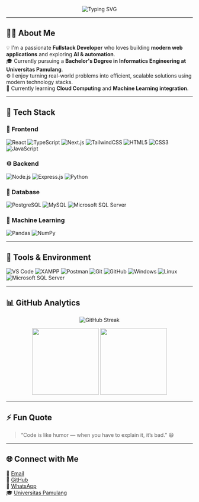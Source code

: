 <!-- Banner -->
<p align="center">
  <img src="https://readme-typing-svg.herokuapp.com?font=Fira+Code&weight=500&size=28&pause=1000&color=36BCF7&center=true&vCenter=true&width=700&lines=👋+Hi%2C+I'm+Angger+Bayu+Sentiko!;💻+Fullstack+Developer+%26+AI+Enthusiast;🎓+Teknik+Informatika-Universitas+Pamulang" alt="Typing SVG" />
</p>

---

## 👨‍💻 About Me

💡 I'm a passionate **Fullstack Developer** who loves building **modern web applications** and exploring **AI & automation**.  
🎓 Currently pursuing a **Bachelor's Degree in Informatics Engineering at Universitas Pamulang**.  
⚙️ I enjoy turning real-world problems into efficient, scalable solutions using modern technology stacks.  
🌱 Currently learning **Cloud Computing** and **Machine Learning integration**.

---

## 🧠 Tech Stack

### 🎨 Frontend
![React](https://img.shields.io/badge/React-20232A?style=for-the-badge&logo=react&logoColor=61DAFB)
![TypeScript](https://img.shields.io/badge/TypeScript-3178C6?style=for-the-badge&logo=typescript&logoColor=white)
![Next.js](https://img.shields.io/badge/Next.js-000000?style=for-the-badge&logo=nextdotjs&logoColor=white)
![TailwindCSS](https://img.shields.io/badge/TailwindCSS-38B2AC?style=for-the-badge&logo=tailwind-css&logoColor=white)
![HTML5](https://img.shields.io/badge/HTML5-E34F26?style=for-the-badge&logo=html5&logoColor=white)
![CSS3](https://img.shields.io/badge/CSS3-1572B6?style=for-the-badge&logo=css3&logoColor=white)
![JavaScript](https://img.shields.io/badge/JavaScript-F7DF1E?style=for-the-badge&logo=javascript&logoColor=black)

### ⚙️ Backend
![Node.js](https://img.shields.io/badge/Node.js-43853D?style=for-the-badge&logo=node-dot-js&logoColor=white)
![Express.js](https://img.shields.io/badge/Express.js-404D59?style=for-the-badge)
![Python](https://img.shields.io/badge/Python-3776AB?style=for-the-badge&logo=python&logoColor=white)

### 🧩 Database
![PostgreSQL](https://img.shields.io/badge/PostgreSQL-316192?style=for-the-badge&logo=postgresql&logoColor=white)
![MySQL](https://img.shields.io/badge/MySQL-005C84?style=for-the-badge&logo=mysql&logoColor=white)
![Microsoft SQL Server](https://img.shields.io/badge/Microsoft_SQL_Server-CC2927?style=for-the-badge&logo=microsoftsqlserver&logoColor=white)

### 🧠 Machine Learning
![Pandas](https://img.shields.io/badge/Pandas-150458?style=for-the-badge&logo=pandas&logoColor=white)
![NumPy](https://img.shields.io/badge/Numpy-013243?style=for-the-badge&logo=numpy&logoColor=white)

---

## 🧰 Tools & Environment

![VS Code](https://img.shields.io/badge/VS%20Code-0078D4?style=for-the-badge&logo=visualstudiocode&logoColor=white)
![XAMPP](https://img.shields.io/badge/XAMPP-FB7A24?style=for-the-badge&logo=xampp&logoColor=white)
![Postman](https://img.shields.io/badge/Postman-FF6C37?style=for-the-badge&logo=postman&logoColor=white)
![Git](https://img.shields.io/badge/Git-F05033?style=for-the-badge&logo=git&logoColor=white)
![GitHub](https://img.shields.io/badge/GitHub-181717?style=for-the-badge&logo=github&logoColor=white)
![Windows](https://img.shields.io/badge/Windows-0078D6?style=for-the-badge&logo=windows&logoColor=white)
![Linux](https://img.shields.io/badge/Linux-FCC624?style=for-the-badge&logo=linux&logoColor=black)
![Microsoft SQL Server](https://img.shields.io/badge/Microsoft_SQL_Server-CC2927?style=for-the-badge&logo=microsoftsqlserver&logoColor=white)

---

## 📊 GitHub Analytics

<p align="center">
  <img src="https://github-readme-streak-stats.herokuapp.com/?user=ikoiii&theme=tokyonight&hide_border=true" alt="GitHub Streak" />
</p>
<p align="center">
  <img height="180em" src="https://github-readme-stats.vercel.app/api?username=ikoiii&show_icons=true&theme=tokyonight&hide_border=true&count_private=true" />
  <img height="180em" src="https://github-readme-stats.vercel.app/api/top-langs/?username=ikoiii&layout=compact&theme=tokyonight&hide_border=true" />
</p>

---

## ⚡ Fun Quote
> “Code is like humor — when you have to explain it, it’s bad.” 😄

---

## 🌐 Connect with Me

📧 [Email](mailto:anggerbayusentiko@gmail.com)  
🐙 [GitHub](https://github.com/ikoiii)  
💬 [WhatsApp](https://api.whatsapp.com/send?phone=6285783471443)  
🎓 [Universitas Pamulang](https://unpam.ac.id/)  

